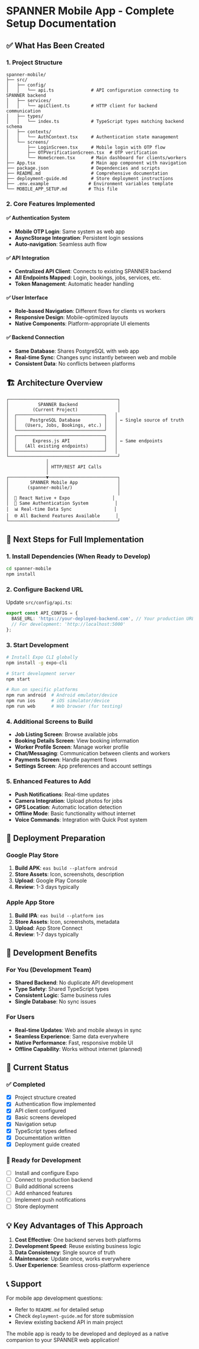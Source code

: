 # SPANNER Mobile App - Complete Setup Documentation

## ✅ What Has Been Created

### 1. Project Structure
```
spanner-mobile/
├── src/
│   ├── config/
│   │   └── api.ts              # API configuration connecting to SPANNER backend
│   ├── services/
│   │   └── apiClient.ts        # HTTP client for backend communication
│   ├── types/
│   │   └── index.ts            # TypeScript types matching backend schema
│   ├── contexts/
│   │   └── AuthContext.tsx     # Authentication state management
│   └── screens/
│       ├── LoginScreen.tsx     # Mobile login with OTP flow
│       ├── OTPVerificationScreen.tsx  # OTP verification
│       └── HomeScreen.tsx      # Main dashboard for clients/workers
├── App.tsx                     # Main app component with navigation
├── package.json                # Dependencies and scripts
├── README.md                   # Comprehensive documentation
├── deployment-guide.md         # Store deployment instructions
├── .env.example               # Environment variables template
└── MOBILE_APP_SETUP.md        # This file
```

### 2. Core Features Implemented

#### ✅ Authentication System
- **Mobile OTP Login**: Same system as web app
- **AsyncStorage Integration**: Persistent login sessions
- **Auto-navigation**: Seamless auth flow

#### ✅ API Integration
- **Centralized API Client**: Connects to existing SPANNER backend
- **All Endpoints Mapped**: Login, bookings, jobs, services, etc.
- **Token Management**: Automatic header handling

#### ✅ User Interface
- **Role-based Navigation**: Different flows for clients vs workers
- **Responsive Design**: Mobile-optimized layouts
- **Native Components**: Platform-appropriate UI elements

#### ✅ Backend Connection
- **Same Database**: Shares PostgreSQL with web app
- **Real-time Sync**: Changes sync instantly between web and mobile
- **Consistent Data**: No conflicts between platforms

## 🏗️ Architecture Overview

```
┌─────────────────────────────────────────┐
│           SPANNER Backend               │
│         (Current Project)               │
│  ┌─────────────────────────────────┐   │
│  │     PostgreSQL Database         │   │ ← Single source of truth
│  │   (Users, Jobs, Bookings, etc.) │   │
│  └─────────────────────────────────┘   │
│  ┌─────────────────────────────────┐   │
│  │      Express.js API             │   │ ← Same endpoints
│  │   (All existing endpoints)      │   │
│  └─────────────────────────────────┘   │
└─────────────────────────────────────────┘
               │
               │ HTTP/REST API Calls
               │
┌──────────────▼──────────────────────────┐
│        SPANNER Mobile App               │
│       (spanner-mobile/)                 │
│                                         │
│  📱 React Native + Expo                │
│  🔐 Same Authentication System          │
│  📊 Real-time Data Sync                │
│  🌐 All Backend Features Available      │
└─────────────────────────────────────────┘
```

## 🚀 Next Steps for Full Implementation

### 1. Install Dependencies (When Ready to Develop)
```bash
cd spanner-mobile
npm install
```

### 2. Configure Backend URL
Update `src/config/api.ts`:
```typescript
export const API_CONFIG = {
  BASE_URL: 'https://your-deployed-backend.com', // Your production URL
  // For development: 'http://localhost:5000'
};
```

### 3. Start Development
```bash
# Install Expo CLI globally
npm install -g expo-cli

# Start development server
npm start

# Run on specific platforms
npm run android  # Android emulator/device
npm run ios      # iOS simulator/device
npm run web      # Web browser (for testing)
```

### 4. Additional Screens to Build
- **Job Listing Screen**: Browse available jobs
- **Booking Details Screen**: View booking information
- **Worker Profile Screen**: Manage worker profile
- **Chat/Messaging**: Communication between clients and workers
- **Payments Screen**: Handle payment flows
- **Settings Screen**: App preferences and account settings

### 5. Enhanced Features to Add
- **Push Notifications**: Real-time updates
- **Camera Integration**: Upload photos for jobs
- **GPS Location**: Automatic location detection
- **Offline Mode**: Basic functionality without internet
- **Voice Commands**: Integration with Quick Post system

## 📱 Deployment Preparation

### Google Play Store
1. **Build APK**: `eas build --platform android`
2. **Store Assets**: Icon, screenshots, description
3. **Upload**: Google Play Console
4. **Review**: 1-3 days typically

### Apple App Store
1. **Build IPA**: `eas build --platform ios`
2. **Store Assets**: Icon, screenshots, metadata
3. **Upload**: App Store Connect
4. **Review**: 1-7 days typically

## 🔧 Development Benefits

### For You (Development Team)
- **Shared Backend**: No duplicate API development
- **Type Safety**: Shared TypeScript types
- **Consistent Logic**: Same business rules
- **Single Database**: No sync issues

### For Users
- **Real-time Updates**: Web and mobile always in sync
- **Seamless Experience**: Same data everywhere
- **Native Performance**: Fast, responsive mobile UI
- **Offline Capability**: Works without internet (planned)

## 🎯 Current Status

### ✅ Completed
- [x] Project structure created
- [x] Authentication flow implemented
- [x] API client configured
- [x] Basic screens developed
- [x] Navigation setup
- [x] TypeScript types defined
- [x] Documentation written
- [x] Deployment guide created

### 🔄 Ready for Development
- [ ] Install and configure Expo
- [ ] Connect to production backend
- [ ] Build additional screens
- [ ] Add enhanced features
- [ ] Implement push notifications
- [ ] Store deployment

## 💡 Key Advantages of This Approach

1. **Cost Effective**: One backend serves both platforms
2. **Development Speed**: Reuse existing business logic
3. **Data Consistency**: Single source of truth
4. **Maintenance**: Update once, works everywhere
5. **User Experience**: Seamless cross-platform experience

## 📞 Support

For mobile app development questions:
- Refer to `README.md` for detailed setup
- Check `deployment-guide.md` for store submission
- Review existing backend API in main project

The mobile app is ready to be developed and deployed as a native companion to your SPANNER web application!